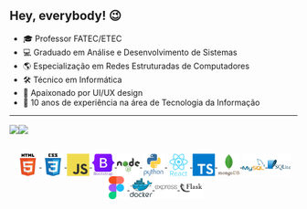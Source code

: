 ## Hey, everybody! :wink:

- :mortar_board: Professor FATEC/ETEC
- :computer: Graduado em Análise e Desenvolvimento de Sistemas
- :earth_americas: Especialização em Redes Estruturadas de Computadores
- :hammer_and_wrench: Técnico em Informática
- :purple_heart: Apaixonado por UI/UX design
- :angel: 10 anos de experiência na área de Tecnologia da Informação
<hr>
<div>
  <a href="https://github.com/maxxdiego"><img height="180em"   align="center" src="https://github-readme-stats.vercel.app/api?username=maxxdiego&theme=react&show_icons=true"/><img height="180em"  align="center" src="https://github-readme-stats.vercel.app/api/top-langs/?username=maxxdiego&layout=compact&langs_count=7&theme=react"/>
</div>
 <br>
<div  align="center"> 
  <div style="display: inline_block"><br>
    <img align="center" alt="HTML" height="40" width="40" src="https://raw.githubusercontent.com/devicons/devicon/master/icons/html5/html5-original-wordmark.svg" >
    <img align="center" alt="CSS" height="40" width="40" src="https://raw.githubusercontent.com/devicons/devicon/master/icons/css3/css3-original-wordmark.svg" >
    <img align="center" alt="JS" height="40" width="40" src="https://raw.githubusercontent.com/devicons/devicon/master/icons/javascript/javascript-original.svg" >
    <img align="center" alt="Bootstrap" height="40" width="40" src="https://raw.githubusercontent.com/devicons/devicon/master/icons/bootstrap/bootstrap-original-wordmark.svg" >
    <img align="center" alt="NodeJs" height="40" width="40" src="https://raw.githubusercontent.com/devicons/devicon/master/icons/nodejs/nodejs-original-wordmark.svg" >
    <img align="center" alt="Python" height="40" width="40" src="https://raw.githubusercontent.com/devicons/devicon/master/icons/python/python-original-wordmark.svg" >
    <img align="center" alt="React" height="40" width="40" src="https://raw.githubusercontent.com/devicons/devicon/master/icons/react/react-original-wordmark.svg" >
    <img align="center" alt="Typescript" height="40" width="40" src="https://raw.githubusercontent.com/devicons/devicon/master/icons/typescript/typescript-original.svg" >
    <img align="center" alt="MongoDB" height="40" width="40" src="https://raw.githubusercontent.com/devicons/devicon/master/icons/mongodb/mongodb-original-wordmark.svg" >
    <img align="center" alt="MySQL" height="40" width="40" src="https://raw.githubusercontent.com/devicons/devicon/master/icons/mysql/mysql-original-wordmark.svg" >
    <img align="center" alt="SQLite" height="40" width="40" src="https://raw.githubusercontent.com/devicons/devicon/master/icons/sqlite/sqlite-original-wordmark.svg" >
    <img align="center" alt="Figma" height="40" width="40" src="https://raw.githubusercontent.com/devicons/devicon/master/icons/figma/figma-original.svg" >
    <img align="center" alt="Docker" height="40" width="40" src="https://raw.githubusercontent.com/devicons/devicon/master/icons/docker/docker-original-wordmark.svg" >
    <img align="center" alt="Express" height="40" width="40" src="https://raw.githubusercontent.com/devicons/devicon/master/icons/express/express-original-wordmark.svg" >
    <img align="center" alt="Flask" height="40" width="40" src="https://raw.githubusercontent.com/devicons/devicon/master/icons/flask/flask-original-wordmark.svg" >
</div>
  <br> 
</div>
